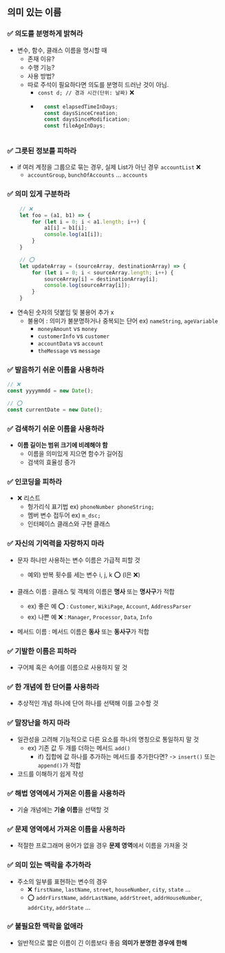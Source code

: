 ## 의미 있는 이름

### ✅ 의도를 분명하게 밝혀라
- 변수, 함수, 클래스 이름을 명시할 때
    - 존재 이유?
    - 수행 기능?
    - 사용 방법?
    - 따로 주석이 필요하다면 의도를 분명히 드러난 것이 아님.
        - `const d; // 경과 시간(단위: 날짜)` ❌
        - ```js
            const elapsedTimeInDays;
            const daysSinceCreation;
            const daysSinceModification;
            const fileAgeInDays;
        ```

### ✅ 그릇된 정보를 피하라
- if 여러 계정을 그룹으로 묶는 경우, 실제 List가 아닌 경우 `accountList` ❌
    - `accountGroup`, `bunchOfAccounts` ... `accounts`

### ✅ 의미 있게 구분하라
```js
    // ❌
    let foo = (a1, b1) => {
        for (let i = 0; i < a1.length; i++) {
            a1[i] = b1[i];
            console.log(a1[i]);
        }
    }

    // ⭕️
    let updateArray = (sourceArray, destinationArray) => {
        for (let i = 0; i < sourceArray.length; i++) {
            sourceArray[i] = destinationArray[i];
            console.log(sourceArray[i]);
        }
    }
```
- 연속된 숫자의 덧붙임 및 불용어 추가 x
    - 불용어 : 의미가 불분명하거나 중복되는 단어 ex) `nameString`, `ageVariable`
        - `moneyAmount` vs `money`
        - `customerInfo` vs `customer`
        - `accountData` vs `account`
        - `theMessage` vs `message`

### ✅ 발음하기 쉬운 이름을 사용하라
```js
// ❌
const yyyymmdd = new Date();

// ⭕️
const currentDate = new Date();
```

### ✅ 검색하기 쉬운 이름을 사용하라
- **이름 길이는 범위 크기에 비례해야 함**
    - 이름을 의미있게 지으면 함수가 길어짐
    - 검색의 효율성 증가

### ✅ 인코딩을 피하라
- ❌ 리스트
    - 헝가리식 표기법 ex) `phoneNumber phoneString;`
    - 멤버 변수 접두어 ex) `m_dsc;`
    - 인터페이스 클래스와 구현 클래스

### ✅ 자신의 기억력을 자랑하지 마라
- 문자 하나만 사용하는 변수 이름은 가급적 피할 것
    - 예외) 반복 횟수를 세는 변수 i, j, k ⭕️ (l은 ❌)

- 클래스 이름 : 클래스 및 객체의 이름은 **명사** 또는 **명사구**가 적합
    - ex) 좋은 예 ⭕️ : `Customer`, `WikiPage`, `Account`, `AddressParser`
    - ex) 나쁜 예 ❌ : `Manager`, `Processor`, `Data`, `Info`

- 메서드 이름 : 메서드 이름은 **동사** 또는 **동사구**가 적합

### ✅ 기발한 이름은 피하라
- 구어체 혹은 속어를 이름으로 사용하지 말 것

### ✅ 한 개념에 한 단어를 사용하라
- 추상적인 개념 하나에 단어 하나를 선택해 이를 고수할 것

### ✅ 말장난을 하지 마라
- 일관성을 고려해 기능적으로 다른 요소를 하나의 명칭으로 통일하지 말 것
    - ex) 기존 값 두 개를 더하는 메서드 `add()`
        - if) 집합에 값 하나를 추가하는 메서드를 추가한다면? -> `insert()` 또는 `append()`가 적합
- 코드를 이해하기 쉽게 작성

### ✅ 해법 영역에서 가져온 이름을 사용하라
- 기술 개념에는 **기술 이름**을 선택할 것

### ✅ 문제 영역에서 가져온 이름을 사용하라
- 적절한 프로그래머 용어가 없을 경우 **문제 영역**에서 이름을 가져올 것

### ✅ 의미 있는 맥락을 추가하라
- 주소의 일부를 표현하는 변수의 경우
    - ❌ `firstName`, `lastName`, `street`, `houseNumber`, `city`, `state` ...
    - ⭕️ `addrFirstName`, `addrLastName`, `addrStreet`, `addrHouseNumber`, `addrCity`, `addrState` ...

### ✅ 불필요한 맥락을 없애라
- 일반적으로 짧은 이름이 긴 이름보다 좋음 **의미가 분명한 경우에 한해**
